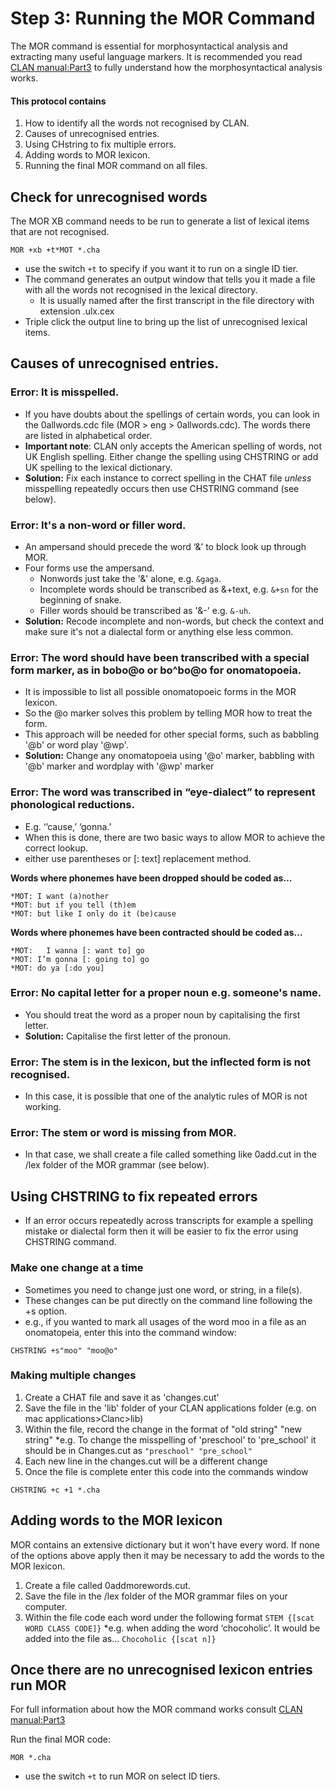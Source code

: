 # Step 3: Running the MOR Command 
The MOR command is essential for morphosyntactical analysis and extracting many useful language markers. 
It is recommended you read [CLAN manual:Part3](https://doi.org/10.21415/T5B97X) to fully understand how the morphosyntactical analysis works.   

#### This protocol contains 
1. How to identify all the words not recognised by CLAN.
2. Causes of unrecognised entries.
3. Using CHstring to fix multiple errors.
4. Adding words to MOR lexicon. 
5. Running the final MOR command on all files. 

## Check for unrecognised words 
The MOR XB command needs to be run to generate a list of lexical items that are not recognised. 
```
MOR +xb +t*MOT *.cha
```
+ use the switch `+t` to specify if you want it to run on a single ID tier.
+ The command generates an output window that tells you it made a file with all the words not recognised in the lexical directory.
  + It is usually named after the first transcript in the file directory with extension .ulx.cex
+ Triple click the output line to bring up the list of unrecognised lexical items. 

## Causes of unrecognised entries.

### Error: It is misspelled.  
+ If you have doubts about the spellings of certain words, you can look in the 0allwords.cdc file (MOR > eng > 0allwords.cdc). The words there are listed in alphabetical order.
+ **Important note**: CLAN only accepts the American spelling of words, not UK English spelling. Either change the spelling using CHSTRING or add UK spelling to the lexical dictionary.  
+ **Solution:** Fix each instance to correct spelling in the CHAT file *unless* misspelling repeatedly occurs then use CHSTRING command (see below).

### Error: It's a non-word or filler word. 
+ An ampersand should precede the word ‘&’ to block look up through MOR.
+ Four forms use the ampersand.  
  + Nonwords just take the '&' alone, e.g. `&gaga`.
  + Incomplete words should be transcribed as &+text, e.g. `&+sn` for the beginning of snake.
  + Filler words should be transcribed as '&-' e.g. `&-uh`.
+ **Solution:**  Recode incomplete and non-words, but check the context and make sure it's not a dialectal form or anything else less common. 
 
### Error: The word should have been transcribed with a special form marker, as in bobo@o or bo^bo@o for onomatopoeia.  
+ It is impossible to list all possible onomatopoeic forms in the MOR lexicon.
+ So the @o marker solves this problem by telling MOR how to treat the form.
+ This approach will be needed for other special forms, such as babbling '@b' or word play '@wp'.
+ **Solution:** Change any onomatopoeia using '@o' marker, babbling with '@b' marker and wordplay with '@wp' marker

### Error: The word was transcribed in “eye-dialect” to represent phonological reductions. 
+ E.g. ‘’cause,’ ‘gonna.’
+ When this is done, there are two basic ways to allow MOR to achieve the correct lookup.
+ either use parentheses or [: text] replacement method.

**Words where phonemes have been dropped should be coded as…**
```
*MOT: I want (a)nother 
*MOT: but if you tell (th)em 
*MOT: but like I only do it (be)cause
```
**Words where phonemes have been contracted should be coded as…**
```
*MOT:	I wanna [: want to] go 
*MOT: I’m gonna [: going to] go 
*MOT: do ya [:do you]
```

### Error: No capital letter for a proper noun e.g. someone's name. 
+ You should treat the word as a proper noun by capitalising the first letter. 
+ **Solution:** Capitalise the first letter of the pronoun.
 
### Error: The stem is in the lexicon, but the inflected form is not recognised.  
+ In this case, it is possible that one of the analytic rules of MOR is not working.  

### Error: The stem or word is missing from MOR.  
+ In that case, we shall create a file called something like 0add.cut in the /lex folder of the MOR grammar (see below).

## Using CHSTRING to fix repeated errors 
+ If an error occurs repeatedly across transcripts for example a spelling mistake or dialectal form then it will be easier to fix the error using CHSTRING command.

### Make one change at a time 
+ Sometimes you need to change just one word, or string, in a file(s).
+ These changes can be put directly on the command line following the +s option.
+ e.g., if you wanted to mark all usages of the word moo in a file as an onomatopeia, enter this into the command window:
```
CHSTRING +s"moo" "moo@o"
```
### Making multiple changes
1. Create a CHAT file and save it as 'changes.cut'
2. Save the file in the 'lib' folder of your CLAN applications folder (e.g. on mac applications>Clanc>lib)
3. Within the file, record the change in the format of "old string" "new string"
  *e.g. To change the misspelling of 'preschool' to 'pre_school' it should be in Changes.cut as `"preschool" "pre_school"`
5. Each new line in the changes.cut will be a different change
6. Once the file is complete enter this code into the commands window
```
CHSTRING +c +1 *.cha
```
## Adding words to the MOR lexicon 
MOR contains an extensive dictionary but it won't have every word. If none of the options above apply then it may be necessary to add the words to the MOR lexicon. 

1. Create a file called 0addmorewords.cut.
2. Save the file in the /lex folder of the MOR grammar files on your computer.
3. Within the file code each word under the following format `STEM {[scat WORD CLASS CODE]}`
  *e.g. when adding the word ‘chocoholic’. It would be added into the file as… `Chocoholic {[scat n]}`

## Once there are no unrecognised lexicon entries run MOR 
For full information about how the MOR command works consult [CLAN manual:Part3](https://doi.org/10.21415/T5B97X)  

Run the final MOR code: 
```
MOR *.cha
```
+ use the switch `+t` to run MOR on select ID tiers. 




